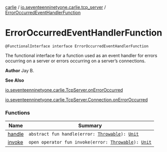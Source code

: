 [carlie](../../index.md) / [io.seventeenninetyone.carlie.tcp_server](../index.md) / [ErrorOccurredEventHandlerFunction](./index.md)

# ErrorOccurredEventHandlerFunction

`@FunctionalInterface interface ErrorOccurredEventHandlerFunction`

The functional interface for a function used as an event handler for errors
occurring on a server or errors occurring on a server’s connections.

**Author**
Jay B.

**See Also**

[io.seventeenninetyone.carlie.TcpServer.onErrorOccurred](../../io.seventeenninetyone.carlie/-tcp-server/on-error-occurred.md)

[io.seventeenninetyone.carlie.TcpServer.Connection.onErrorOccurred](../../io.seventeenninetyone.carlie/-tcp-server/-connection/on-error-occurred.md)

### Functions

| Name | Summary |
|---|---|
| [handle](handle.md) | `abstract fun handle(error: `[`Throwable`](https://kotlinlang.org/api/latest/jvm/stdlib/kotlin/-throwable/index.html)`): `[`Unit`](https://kotlinlang.org/api/latest/jvm/stdlib/kotlin/-unit/index.html) |
| [invoke](invoke.md) | `open operator fun invoke(error: `[`Throwable`](https://kotlinlang.org/api/latest/jvm/stdlib/kotlin/-throwable/index.html)`): `[`Unit`](https://kotlinlang.org/api/latest/jvm/stdlib/kotlin/-unit/index.html) |
